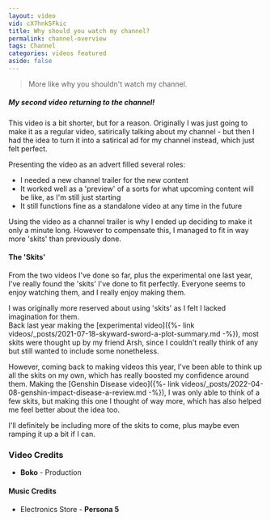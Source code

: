 ```yaml
---
layout: video
vid: cX7hnk5Fkic
title: Why should you watch my channel?
permalink: channel-overview
tags: Channel
categories: videos featured
aside: false
---
```


> More like why you shouldn't watch my channel.

<!--more-->

##### My second video returning to the channel!

This video is a bit shorter, but for a reason. Originally I was just going to make it as a regular video, satirically talking about my channel - but then I had the idea to turn it into a satirical ad for my channel instead, which just felt perfect.

Presenting the video as an advert filled several roles:
- I needed a new channel trailer for the new content
- It worked well as a 'preview' of a sorts for what upcoming content will be like, as I'm still just starting
- It still functions fine as a standalone video at any time in the future

Using the video as a channel trailer is why I ended up deciding to make it only a minute long. However to compensate this, I managed to fit in way more 'skits' than previously done.

#### The 'Skits'

From the two videos I've done so far, plus the experimental one last year, I've really found the 'skits' I've done to fit perfectly.
Everyone seems to enjoy watching them, and I really enjoy making them.

I was originally more reserved about using 'skits' as I felt I lacked imagination for them.  
Back last year making the [experimental video]({%- link videos/_posts/2021-07-18-skyward-sword-a-plot-summary.md -%}), most skits were thought up by my friend Arsh, since I couldn't really think of any but still wanted to include some nonetheless.

However, coming back to making videos this year, I've been able to think up all the skits on my own, which has really boosted my confidence around them. Making the [Genshin Disease video]({%- link videos/_posts/2022-04-08-genshin-impact-disease-a-review.md -%}), I was only able to think of a few skits, but making this one I thought of way more, which has also helped me feel better about the idea too.

I'll definitely be including more of the skits to come, plus maybe even ramping it up a bit if I can.

### Video Credits
- **Boko** - Production

#### Music Credits
- Electronics Store - **Persona 5**
